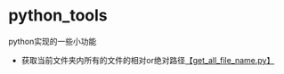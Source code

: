 # python_tools
python实现的一些小功能
- 获取当前文件夹内所有的文件的相对or绝对路径[【get_all_file_name.py】](https://github.com/2hanhan/python_tools/blob/main/get_all_file_name.py)
